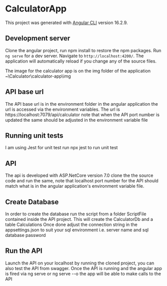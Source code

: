 # CalculatorApp

This project was generated with [Angular CLI](https://github.com/angular/angular-cli) version 16.2.9.

## Development server

Clone the angular project, run npm install to restore the npm packages.
Run `ng serve` for a dev server. Navigate to `http://localhost:4200/`. The application will automatically reload if you change any of the source files.

The image for the calculator app is on the img folder of the application ~\Calculator\calculator-app\img

## API base url
The API base url is in the environment folder in the angular application the url is accessed via the environment variables. The url is https://localhost:7079/api/calculator note that when the API port number is updated the same should be adjusted in the environment variable file


## Running unit tests

I am using Jest for unit test run npx jest to run unit test

## API

The api is developed with ASP.NetCore version 7.0 clone the the source code and run the same, note that localhost port number for the API should match what is in the angular application's environment variable file.

## Create Database
In order to create the database run the script from a folder ScriptFile contained inside the API project. This will create the CalculatorDb and a table Calculations
Once done adjust the connection string in the appsettings.json to suit your sql environment i.e. server name and sql database password

## Run the API
Launch the API on your localhost by running the cloned project, you can also test the API from swagger.
Once the API is running and the angular app is fired via ng serve or ng serve --o the app will be able to make calls to the API
